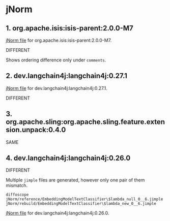 # jNorm

## 1. org.apache.isis:isis-parent:2.0.0-M7

[jNorm file](1/jNorm/diffoscope.json) for org.apache.isis:isis-parent:2.0.0-M7.

DIFFERENT

Shows ordering difference only under `comments`.

## 2. dev.langchain4j:langchain4j:0.27.1

[jNorm file](2/jNorm/diffoscope.json) for dev.langchain4j:langchain4j:0.27.1.

DIFFERENT

## 3. org.apache.sling:org.apache.sling.feature.extension.unpack:0.4.0

SAME

## 4. dev.langchain4j:langchain4j:0.26.0

DIFFERENT

Multiple `jimple` files are generated, however only one pair of them mismatch.

```shell
diffoscope jNorm/reference/EmbeddingModelTextClassifier\$lambda_null_0__6.jimple  jNorm/rebuild/EmbeddingModelTextClassifier\$lambda_new_0__6.jimple
```

[jNorm file](4/jNorm/diffoscope.json) for dev.langchain4j:langchain4j:0.26.0.



